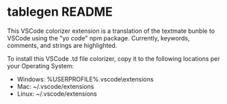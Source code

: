 # tablegen README

This VSCode colorizer extension is a translation of the textmate bunble to
VSCode using the "yo code" npm package. Currently, keywords, comments, and
strings are highlighted.

To install this VSCode .td file colorizer, copy it to the following locations
per your Operating System:

  - Windows: %USERPROFILE%\.vscode\extensions
  - Mac: ~/.vscode/extensions
  - Linux: ~/.vscode/extensions

